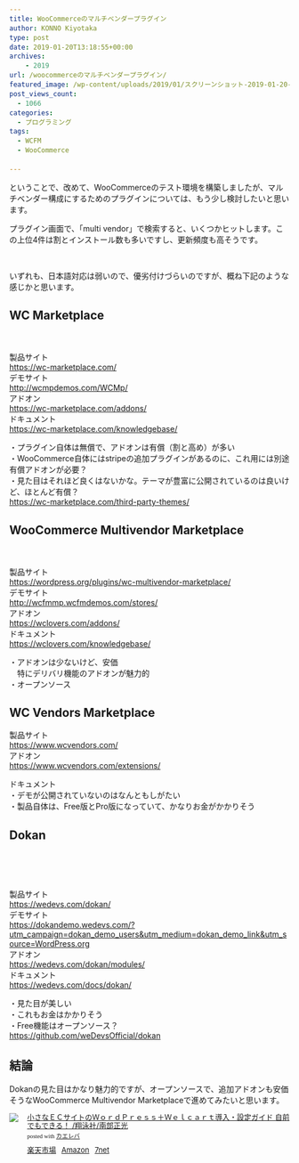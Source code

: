 ```yaml
---
title: WooCommerceのマルチベンダープラグイン
author: KONNO Kiyotaka
type: post
date: 2019-01-20T13:18:55+00:00
archives:
    - 2019
url: /woocommerceのマルチベンダープラグイン/
featured_image: /wp-content/uploads/2019/01/スクリーンショット-2019-01-20-22.17.58.jpg
post_views_count:
  - 1066
categories:
  - プログラミング
tags:
  - WCFM
  - WooCommerce

---
```

ということで、改めて、WooCommerceのテスト環境を構築しましたが、マルチベンダー構成にするためのプラグインについては、もう少し検討したいと思います。

プラグイン画面で、「multi vendor」で検索すると、いくつかヒットします。この上位4件は割とインストール数も多いですし、更新頻度も高そうです。<figure class="wp-block-image">

<img src="/uploads/2019/01/スクリーンショット-2019-01-20-21.23.53.jpg?ssl=1" alt="" class="wp-image-2720" srcset="/uploads/2019/01/スクリーンショット-2019-01-20-21.23.53.jpg?w=800&ssl=1 800w, /uploads/2019/01/スクリーンショット-2019-01-20-21.23.53.jpg?resize=300%2C161&ssl=1 300w, /uploads/2019/01/スクリーンショット-2019-01-20-21.23.53.jpg?resize=768%2C412&ssl=1 768w" sizes="(max-width: 800px) 100vw, 800px" data-recalc-dims="1" /> </figure> 

いずれも、日本語対応は弱いので、優劣付けづらいのですが、概ね下記のような感じかと思います。

## WC Marketplace<figure class="wp-block-image">

<img src="/uploads/2019/01/スクリーンショット-2019-01-20-22.01.53.jpg?fit=1024%2C636&ssl=1" alt="" class="wp-image-2718" srcset="/uploads/2019/01/スクリーンショット-2019-01-20-22.01.53.jpg?w=2392&ssl=1 2392w, /uploads/2019/01/スクリーンショット-2019-01-20-22.01.53.jpg?resize=300%2C186&ssl=1 300w, /uploads/2019/01/スクリーンショット-2019-01-20-22.01.53.jpg?resize=768%2C477&ssl=1 768w, /uploads/2019/01/スクリーンショット-2019-01-20-22.01.53.jpg?resize=1024%2C636&ssl=1 1024w, /uploads/2019/01/スクリーンショット-2019-01-20-22.01.53.jpg?w=2000&ssl=1 2000w" sizes="(max-width: 1000px) 100vw, 1000px" /> </figure> 

製品サイト  
<a rel="noreferrer noopener" target="_blank" href="https://wc-marketplace.com/">https://wc-marketplace.com/</a>  
デモサイト  
<a rel="noreferrer noopener" target="_blank" href="http://wcmpdemos.com/WCMp/">http://wcmpdemos.com/WCMp/</a>  
アドオン  
<a rel="noreferrer noopener" target="_blank" href="https://wc-marketplace.com/addons/">https://wc-marketplace.com/addons/</a>  
ドキュメント  
<a rel="noreferrer noopener" target="_blank" href="https://wc-marketplace.com/knowledgebase/">https://wc-marketplace.com/knowledgebase/</a>

・プラグイン自体は無償で、アドオンは有償（割と高め）が多い  
・WooCommerce自体にはstripeの追加プラグインがあるのに、これ用には別途有償アドオンが必要？  
・見た目はそれほど良くはないかな。テーマが豊富に公開されているのは良いけど、ほとんど有償？  
<a rel="noreferrer noopener" target="_blank" href="https://wc-marketplace.com/third-party-themes/">https://wc-marketplace.com/third-party-themes/</a>

## WooCommerce Multivendor Marketplace<figure class="wp-block-image">

<img src="/uploads/2019/01/スクリーンショット-2019-01-20-22.02.51.jpg?fit=1024%2C728&ssl=1" alt="" class="wp-image-2719" srcset="/uploads/2019/01/スクリーンショット-2019-01-20-22.02.51.jpg?w=1200&ssl=1 1200w, /uploads/2019/01/スクリーンショット-2019-01-20-22.02.51.jpg?resize=300%2C213&ssl=1 300w, /uploads/2019/01/スクリーンショット-2019-01-20-22.02.51.jpg?resize=768%2C546&ssl=1 768w, /uploads/2019/01/スクリーンショット-2019-01-20-22.02.51.jpg?resize=1024%2C728&ssl=1 1024w" sizes="(max-width: 1000px) 100vw, 1000px" /> </figure> 

製品サイト  
<a rel="noreferrer noopener" target="_blank" href="https://wordpress.org/plugins/wc-multivendor-marketplace/">https://wordpress.org/plugins/wc-multivendor-marketplace/</a>  
デモサイト  
<a rel="noreferrer noopener" target="_blank" href="http://wcfmmp.wcfmdemos.com/stores/">http://wcfmmp.wcfmdemos.com/stores/</a>  
アドオン  
<a rel="noreferrer noopener" target="_blank" href="https://wclovers.com/addons/">https://wclovers.com/addons/</a>  
ドキュメント  
<a rel="noreferrer noopener" target="_blank" href="https://wclovers.com/knowledgebase/">https://wclovers.com/knowledgebase/</a>

・アドオンは少ないけど、安価  
　特にデリバリ機能のアドオンが魅力的  
・オープンソース

## WC Vendors Marketplace

製品サイト  
<a rel="noreferrer noopener" target="_blank" href="https://www.wcvendors.com/">https://www.wcvendors.com/</a>  
アドオン  
<a rel="noreferrer noopener" target="_blank" href="https://www.wcvendors.com/extensions/">https://www.wcvendors.com/extensions/</a>

ドキュメント  
・デモが公開されていないのはなんともしがたい  
・製品自体は、Free版とPro版になっていて、かなりお金がかかりそう

## Dokan<figure class="wp-block-image">

<img src="/uploads/2019/01/スクリーンショット-2019-01-20-22.00.38.jpg?resize=1024%2C836&#038;ssl=1" alt="" class="wp-image-2722" srcset="/uploads/2019/01/スクリーンショット-2019-01-20-22.00.38.jpg?resize=1024%2C836&ssl=1 1024w, /uploads/2019/01/スクリーンショット-2019-01-20-22.00.38.jpg?resize=300%2C245&ssl=1 300w, /uploads/2019/01/スクリーンショット-2019-01-20-22.00.38.jpg?resize=768%2C627&ssl=1 768w, /uploads/2019/01/スクリーンショット-2019-01-20-22.00.38.jpg?w=1200&ssl=1 1200w" sizes="(max-width: 1000px) 100vw, 1000px" data-recalc-dims="1" /> </figure> <figure class="wp-block-image"><img src="/uploads/2019/01/スクリーンショット-2019-01-20-22.00.59.jpg?ssl=1" alt="" class="wp-image-2721" srcset="/uploads/2019/01/スクリーンショット-2019-01-20-22.00.59.jpg?w=800&ssl=1 800w, /uploads/2019/01/スクリーンショット-2019-01-20-22.00.59.jpg?resize=300%2C260&ssl=1 300w, /uploads/2019/01/スクリーンショット-2019-01-20-22.00.59.jpg?resize=768%2C664&ssl=1 768w" sizes="(max-width: 800px) 100vw, 800px" data-recalc-dims="1" /></figure> 

製品サイト  
<a rel="noreferrer noopener" target="_blank" href="https://wedevs.com/dokan/">https://wedevs.com/dokan/</a>  
デモサイト  
<a rel="noreferrer noopener" target="_blank" href="https://dokandemo.wedevs.com/?utm_campaign=dokan_demo_users&utm_medium=dokan_demo_link&utm_source=WordPress.org">https://dokandemo.wedevs.com/?utm_campaign=dokan_demo_users&utm_medium=dokan_demo_link&utm_source=WordPress.org</a>  
アドオン  
<a rel="noreferrer noopener" target="_blank" href="https://wedevs.com/dokan/modules/">https://wedevs.com/dokan/modules/</a>  
ドキュメント  
<a rel="noreferrer noopener" target="_blank" href="https://wedevs.com/docs/dokan/">https://wedevs.com/docs/dokan/</a>

・見た目が美しい  
・これもお金はかかりそう  
・Free機能はオープンソース？  
<a rel="noreferrer noopener" target="_blank" href="https://github.com/weDevsOfficial/dokan">https://github.com/weDevsOfficial/dokan</a>

## 結論

Dokanの見た目はかなり魅力的ですが、オープンソースで、追加アドオンも安価そうなWooCommerce Multivendor Marketplaceで進めてみたいと思います。



<div class="kaerebalink-box" style="text-align:left;padding-bottom:20px;font-size:small;zoom: 1;overflow: hidden;">
  <div class="kaerebalink-image" style="float:left;margin:0 15px 10px 0;">
    <a href="//af.moshimo.com/af/c/click?a_id=1238335&#038;p_id=54&#038;pc_id=54&#038;pl_id=616&#038;s_v=b5Rz2P0601xu&#038;url=https%3A%2F%2Fproduct.rakuten.co.jp%2Fproduct%2F-%2F4215d35b77fae8c2f84c51084aedb473%2F" target="_blank" ><img src="https://i2.wp.com/thumbnail.image.rakuten.co.jp/ran/img/2001/0009/784/798/129/501/20010009784798129501_1.jpg?ssl=1" style="border: none;" data-recalc-dims="1" /></a><img src="//i.moshimo.com/af/i/impression?a_id=1238335&#038;p_id=54&#038;pc_id=54&#038;pl_id=616" width="1" height="1" style="border:none;" />
  </div>
  
  <div class="kaerebalink-info" style="line-height:120%;zoom: 1;overflow: hidden;">
    <div class="kaerebalink-name" style="margin-bottom:10px;line-height:120%">
      <a href="//af.moshimo.com/af/c/click?a_id=1238335&#038;p_id=54&#038;pc_id=54&#038;pl_id=616&#038;s_v=b5Rz2P0601xu&#038;url=https%3A%2F%2Fproduct.rakuten.co.jp%2Fproduct%2F-%2F4215d35b77fae8c2f84c51084aedb473%2F" target="_blank" >小さなＥＣサイトのＷｏｒｄＰｒｅｓｓ＋Ｗｅｌｃａｒｔ導入・設定ガイド 自前でもできる！ /翔泳社/南部正光</a><img src="//i.moshimo.com/af/i/impression?a_id=1238335&#038;p_id=54&#038;pc_id=54&#038;pl_id=616" width="1" height="1" style="border:none;" />
      <div class="kaerebalink-powered-date" style="font-size:8pt;margin-top:5px;font-family:verdana;line-height:120%">
        posted with <a href="https://kaereba.com" rel="nofollow" target="_blank">カエレバ</a>
      </div>
    </div>
    <div class="kaerebalink-detail" style="margin-bottom:5px;">
    </div>
    <div class="kaerebalink-link1" style="margin-top:10px;">
      <div class="shoplinkrakuten" style="display:inline;margin-right:5px">
        <a href="//af.moshimo.com/af/c/click?a_id=1238335&#038;p_id=54&#038;pc_id=54&#038;pl_id=616&#038;s_v=b5Rz2P0601xu&#038;url=https%3A%2F%2Fsearch.rakuten.co.jp%2Fsearch%2Fmall%2FEC%25E3%2582%25B5%25E3%2582%25A4%25E3%2583%2588%2F-%2Ff.1-p.1-s.1-sf.0-st.A-v.2%3Fx%3D0" target="_blank" >楽天市場</a><img src="//i.moshimo.com/af/i/impression?a_id=1238335&#038;p_id=54&#038;pc_id=54&#038;pl_id=616" width="1" height="1" style="border:none;" />
      </div>
      <div class="shoplinkamazon" style="display:inline;margin-right:5px">
        <a href="//af.moshimo.com/af/c/click?a_id=1238337&#038;p_id=170&#038;pc_id=185&#038;pl_id=4062&#038;s_v=b5Rz2P0601xu&#038;url=https%3A%2F%2Fwww.amazon.co.jp%2Fgp%2Fsearch%3Fkeywords%3DEC%25E3%2582%25B5%25E3%2582%25A4%25E3%2583%2588%26__mk_ja_JP%3D%25E3%2582%25AB%25E3%2582%25BF%25E3%2582%25AB%25E3%2583%258A" target="_blank" >Amazon</a><img src="//i.moshimo.com/af/i/impression?a_id=1238337&#038;p_id=170&#038;pc_id=185&#038;pl_id=4062" width="1" height="1" style="border:none;" />
      </div>
      <div class="shoplinkseven" style="display:inline;margin-right:5px">
        <a href="//af.moshimo.com/af/c/click?a_id=1238336&#038;p_id=932&#038;pc_id=1188&#038;pl_id=12456&#038;s_v=b5Rz2P0601xu&#038;url=http%3A%2F%2F7net.omni7.jp%2Fsearch%2F%3Fkeyword%3DEC%25E3%2582%25B5%25E3%2582%25A4%25E3%2583%2588%26searchKeywordFlg%3D1" target="_blank" ><img src="//i.moshimo.com/af/i/impression?a_id=1238336&p_id=932&pc_id=1188&pl_id=12456" width="1" height="1" style="border:none;">7net</a>
      </div>
    </div>
  </div>
  
  <div class="booklink-footer" style="clear: left">
  </div>
</div>